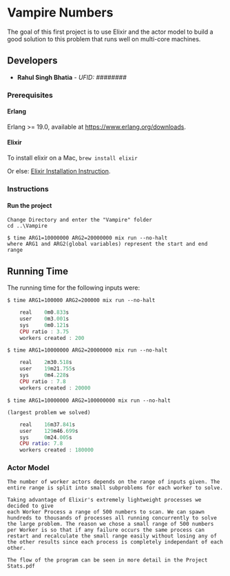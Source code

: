 # Vampire Numbers

The goal of this first project is to use Elixir and the actor model to build a good solution to this problem that runs well on multi-core machines.

## Developers

* **Rahul Singh Bhatia** - *UFID: ########*


### Prerequisites
#### Erlang

Erlang >= 19.0, available at <https://www.erlang.org/downloads>.

#### Elixir

To install elixir on a Mac, `brew install elixir`

Or else: [Elixir Installation Instruction](http://elixir-lang.org/install.html).

### Instructions

#### Run the project

    Change Directory and enter the "Vampire" folder
    cd ..\Vampire
    
    $ time ARG1=10000000 ARG2=20000000 mix run --no-halt
    where ARG1 and ARG2(global variables) represent the start and end range

## Running Time

The running time for the following inputs were:

    
    $ time ARG1=100000 ARG2=200000 mix run --no-halt
```elixir
    real    0m0.833s
    user    0m3.001s
    sys     0m0.121s
    CPU ratio : 3.75
    workers created : 200
```
    $ time ARG1=10000000 ARG2=20000000 mix run --no-halt
```elixir
    real    2m30.518s
    user    19m21.755s
    sys     0m4.228s
    CPU ratio : 7.8
    workers created : 20000
```
    $ time ARG1=10000000 ARG2=100000000 mix run --no-halt 

    (largest problem we solved)
```elixir
    real    16m37.841s
    user    129m46.699s
    sys     0m24.005s
    CPU ratio: 7.8
    workers created : 180000
```
### Actor Model

    The number of worker actors depends on the range of inputs given. The entire range is split into small subproblems for each worker to solve.

    Taking advantage of Elixir's extremely lightweight processes we decided to give
    each Worker Process a range of 500 numbers to scan. We can spawn hundreds to thousands of processes all running concurrently to solve the large problem. The reason we chose a small range of 500 numbers per Worker is so that if any failure occurs the same process can restart and recalculate the small range easily without losing any of the other results since each process is completely independant of each other.

    The flow of the program can be seen in more detail in the Project Stats.pdf

